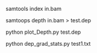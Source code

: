 
samtools index in.bam

samtoops depth in.bam > test.dep

python plot_Depth.py test.dep

python dep_grad_stats.py test1.txt
